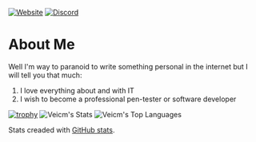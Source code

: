 [![Website](https://img.shields.io/website?url=https%3A%2F%2FVeicm.github.io%2FMy_Website&up_message=up%20and%20running&up_color=%2300ff00&down_message=down&down_color=%23ff0000&style=plastic&logo=wolframlanguage&label=My%20Website)](https://veicm.github.io/My_Website)
[![Discord](https://img.shields.io/discord/1328775976632717322?style=plastic&logo=discord&label=Discord&color=%235865F2)
](https://discord.gg/2EVDtVZbPY)
# About Me

Well I'm way to paranoid to write something personal in the internet but I will tell you that much:
1. I love everything about and with IT
2. I wish to become a professional pen-tester or software developer

[![trophy](https://github-profile-trophy.vercel.app/?username=veicm&theme=algolia)](https://github.com/ryo-ma/github-profile-trophy)
![Veicm's Stats](https://github-readme-stats.vercel.app/api?username=Veicm&theme=react&show_icons=true&hide_border=true&count_private=false)
![Veicm's Top Languages](https://github-readme-stats.vercel.app/api/top-langs/?username=Veicm&theme=react&show_icons=true&hide_border=true&layout=compact)


Stats creaded with [GitHub stats](https://gh-stats-gen.vercel.app/).
